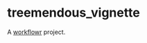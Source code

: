 # treemendous_vignette

A [workflowr][] project.

[workflowr]: https://github.com/workflowr/workflowr
